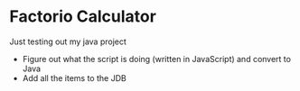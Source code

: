 # Factorio Calculator
Just testing out my java project
* Figure out what the script is doing (written in JavaScript) and convert to Java
* Add all the items to the JDB